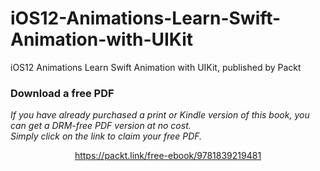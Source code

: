 # iOS12-Animations-Learn-Swift-Animation-with-UIKit
iOS12 Animations Learn Swift Animation with UIKit, published by Packt
### Download a free PDF

 <i>If you have already purchased a print or Kindle version of this book, you can get a DRM-free PDF version at no cost.<br>Simply click on the link to claim your free PDF.</i>
<p align="center"> <a href="https://packt.link/free-ebook/9781839219481">https://packt.link/free-ebook/9781839219481 </a> </p>